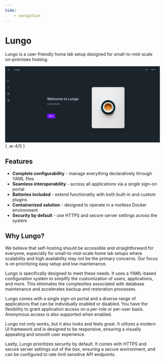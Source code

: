 ```yaml
---
hide:
    - navigation
---
```


# Lungo

Lungo is a user-friendly home lab setup designed for small-to-mid-scale on-premises hosting.

![showcase](assets/showcase.jpg){ .w-4/5 }

## Features

- **Complete configurability** - manage everything declaratively through YAML files
- **Seamless interoperability** - access all applications via a single sign-on portal
- **Batteries included** - extend functionality with both built-in and custom plugins
- **Containerized solution** - designed to operate in a rootless Docker environment
- **Security by default** - use HTTPS and secure server settings across the system

## Why Lungo?

We believe that self-hosting should be accessible and straightforward for everyone, especially for small-to-mid-scale
home lab setups where scalability and high availability may not be the primary concerns. Our focus is on prioritizing
easy setup and low maintenance.

Lungo is specifically designed to meet these needs. It uses a YAML-based configuration system to simplify the
customization of users, applications, and more. This eliminates the complexities associated with database maintenance
and accelerates backup and restoration processes.

Lungo comes with a single sign-on portal and a diverse range of applications that can be individually enabled or
disabled. You have the flexibility to grant application access on a per-role or per-user basis. Anonymous access is also
supported when enabled.

Lungo not only works, but it also looks and feels great. It utilizes a modern UI framework and is designed to be
responsive, ensuring a visually appealing and smooth user experience.

Lastly, Lungo prioritizes security by default. It comes with HTTPS and secure server settings out of the box, ensuring a
secure environment, and can be configured to rate limit sensitive API endpoints.
